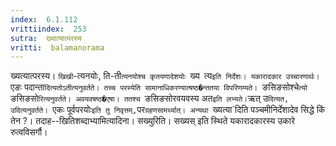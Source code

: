 ```yaml
---
index:  6.1.112
vrittiindex:  253
sutra:  ख्यात्यात्परस्य
vritti:  balamanorama 
---
```


ख्यत्यात्परस्य। `खिखी`-त्यनयोः, ति-ती`त्यनयोश्च कृतयणादेशयोः `ख्य` `त्य` इति निर्देशः। यकारादकार उच्चारणार्थः। `एङः पदान्ता`दित्यतोऽतीत्यनुवर्तते। तच्च परस्येति सामानाधिकरण्यात्षष्ठ�न्ततया विपरिणम्यते। `ङसिङसोश्चे`त्यो `ङसिङसो`रित्यनुवर्तते। अवयवषष्ठ�एषा। ततश्च `ङसिङसोरवयवस्य अत` इति लभ्यते। `ऋत् उ`दित्यत, उदित्यनुवर्तते। `एकः पूर्वपरयोः` इति तु निवृत्तम्, `पर`ग्रहणसामर्थ्यात्। अन्यथा `ख्यत्या`दिति पञ्चमीनिर्देशादेव सिद्धे किं तेन ?। तदाह--खितिशब्दाभ्यामित्यादिना। सख्युरिति। सख्यस् इति स्थिते यकारादकारस्य उकारे रुत्वविसर्गौ। 

